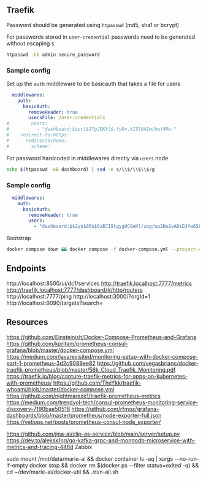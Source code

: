## Traefik

Password should be generated using `htpasswd` (md5, sha1 or bcrypt)

For passwords stored in `user-credential` passwords need to be generated without escaping `$`
```sh
htpasswd -nb admin secure_password
```

### Sample config

Set up the `auth` middleware to be basicauth that takes a file for users
```yaml
  middlewares:
    auth:
      basicAuth:
        removeHeader: true
        usersFile: /user-credentials
#        users:
#          - "dashboard:$apr1$2TgJEKkl$.fyRx.XI5l0AIm/bef4Rw."
#    redirect-to-https:
#      redirectScheme:
#        scheme:

```

For password hardcoded in middlewares directly via `users` node.

```sh
echo $(htpasswd -nB dashboard) | sed -e s/\\$/\\$\\$/g
```

### Sample config

```yaml
  middlewares:
    auth:
      basicAuth:
        removeHeader: true
        users:
          - "dashboard:$$2y$$05$$6zECIStqygUCGeKl/zog/up2Hu2vADiDJfw6SLd0cCSepU80czGS2"
```

Bootstrap 
```sh
docker compose down && docker compose -f docker-compose.yml --project-directory . up  traefik whoami  --build  --remove-orphans
```

## Endpoints

http://localhost:8500/ui/dc1/services
http://traefik.localhost:7777/metrics
http://traefik.localhost:7777/dashboard/#/http/routers
http://localhost:7777/ping
http://localhost:3000/?orgId=1
http://localhost:9090/targets?search=


## Resources

https://github.com/Einsteinish/Docker-Compose-Prometheus-and-Grafana
https://github.com/kpritam/prometheus-consul-grafana/blob/master/docker-compose.yml
https://medium.com/javarevisited/monitoring-setup-with-docker-compose-part-1-prometheus-3d2c9089ee82
https://github.com/vegasbrianc/docker-traefik-prometheus/blob/master/56k_Cloud_Traefik_Monitoring.pdf
https://traefik.io/blog/capture-traefik-metrics-for-apps-on-kubernetes-with-prometheus/
https://github.com/TheYkk/traefik-whoami/blob/master/docker-compose.yml
https://github.com/nightmareze1/traefik-prometheus-metrics
https://medium.com/trendyol-tech/consul-prometheus-monitoring-service-discovery-7190bae50516
https://github.com/rfmoz/grafana-dashboards/blob/master/prometheus/node-exporter-full.json
https://yetiops.net/posts/prometheus-consul-node_exporter/


https://github.com/jina-ai/clip-as-service/blob/main/server/setup.py
https://dev.to/aleksk1ng/go-kafka-grpc-and-mongodb-microservice-with-metrics-and-tracing-448d
Zabbix

 sudo mount /mnt/data/marie-ai && docker container ls -aq | xargs --no-run-if-empty docker stop && docker rm $(docker ps --filter status=exited -q) && cd ~/dev/marie-ai/docker-util && ./run-all.sh
